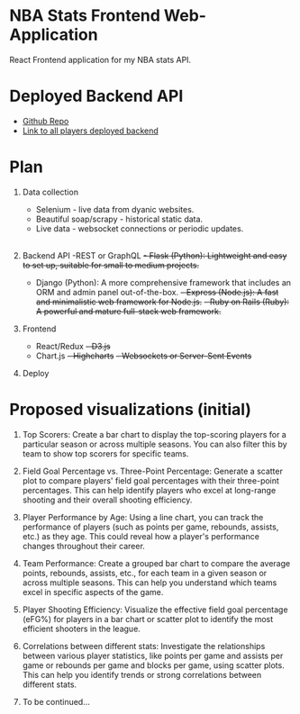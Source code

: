 # NBA Stats Frontend Web-Application
React Frontend application for my NBA stats API.

# Deployed Backend API

- [Github Repo](https://github.com/nprasad2077/nbaStats)
- [Link to all players deployed backend](https://nba-stats-db.herokuapp.com/api/playerdata/?format=json)

# Plan

1. Data collection 
	- Selenium - live data from dyanic websites.
	- Beautiful soap/scrapy - historical static data.
	- Live data - websocket connections or periodic updates.  
&nbsp;  

2. Backend API
	-REST or GraphQL
	~~- Flask (Python): Lightweight and easy to set up, suitable for small to medium projects.~~
	- Django (Python): A more comprehensive framework that includes an ORM and admin panel out-of-the-box.
	~~- Express (Node.js): A fast and minimalistic web framework for Node.js.~~
	~~- Ruby on Rails (Ruby): A powerful and mature full-stack web framework.~~
&nbsp;  

3. Frontend
	- React/Redux
	~~- D3.js~~
	- Chart.js
	~~- Highcharts~~
	~~- Websockets or Server-Sent Events~~
&nbsp;  
4. Deploy


# Proposed visualizations (initial)

1. Top Scorers: Create a bar chart to display the top-scoring players for a particular season or across multiple seasons. You can also filter this by team to show top scorers for specific teams.

2. Field Goal Percentage vs. Three-Point Percentage: Generate a scatter plot to compare players' field goal percentages with their three-point percentages. This can help identify players who excel at long-range shooting and their overall shooting efficiency.

3. Player Performance by Age: Using a line chart, you can track the performance of players (such as points per game, rebounds, assists, etc.) as they age. This could reveal how a player's performance changes throughout their career.

4. Team Performance: Create a grouped bar chart to compare the average points, rebounds, assists, etc., for each team in a given season or across multiple seasons. This can help you understand which teams excel in specific aspects of the game.

5. Player Shooting Efficiency: Visualize the effective field goal percentage (eFG%) for players in a bar chart or scatter plot to identify the most efficient shooters in the league.

6. Correlations between different stats: Investigate the relationships between various player statistics, like points per game and assists per game or rebounds per game and blocks per game, using scatter plots. This can help you identify trends or strong correlations between different stats.

7. To be continued...